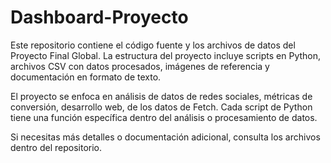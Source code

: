 # Dashboard-Proyecto
Este repositorio contiene el código fuente y los archivos de datos del Proyecto Final Global. La estructura del proyecto incluye scripts en Python, archivos CSV con datos procesados, imágenes de referencia y documentación en formato de texto.

El proyecto se enfoca en análisis de datos de redes sociales, métricas de conversión, desarrollo web, de los datos de Fetch.
Cada script de Python tiene una función específica dentro del análisis o procesamiento de datos.

Si necesitas más detalles o documentación adicional, consulta los archivos dentro del repositorio.
